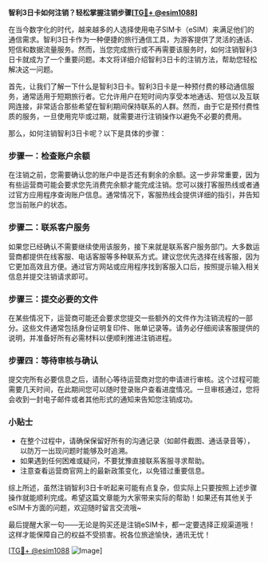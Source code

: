 **智利3日卡如何注销？轻松掌握注销步骤[[TG💪+ @esim1088](https://t.me/s/esim1088)]**

在当今数字化的时代，越来越多的人选择使用电子SIM卡（eSIM）来满足他们的通信需求。智利3日卡作为一种便捷的旅行通信工具，为游客提供了灵活的通话、短信和数据流量服务。然而，当您完成旅行或不再需要该服务时，如何注销智利3日卡就成为了一个重要问题。本文将详细介绍智利3日卡的注销方法，帮助您轻松解决这一问题。

首先，让我们了解一下什么是智利3日卡。智利3日卡是一种预付费的移动通信服务，通常适用于短期旅行者。它允许用户在短时间内享受本地通话、短信以及互联网连接，非常适合那些希望在智利期间保持联系的人群。然而，由于它是预付费性质的服务，一旦使用完毕或过期，就需要进行注销操作以避免不必要的费用。

那么，如何注销智利3日卡呢？以下是具体的步骤：

### 步骤一：检查账户余额

在注销之前，您需要确认您的账户中是否还有剩余的余额。这一步非常重要，因为有些运营商可能会要求您先消费完余额才能完成注销。您可以拨打客服热线或者通过官方应用程序查询账户信息。通常情况下，客服热线会提供详细的指引，并告知您当前账户的状态。

### 步骤二：联系客户服务

如果您已经确认不需要继续使用该服务，接下来就是联系客户服务部门。大多数运营商都提供在线客服、电话客服等多种联系方式。建议您优先选择在线客服，因为它更加高效且方便。通过官方网站或应用程序找到客服入口后，按照提示输入相关信息并提交注销请求即可。

### 步骤三：提交必要的文件

在某些情况下，运营商可能还会要求您提交一些额外的文件作为注销流程的一部分。这些文件通常包括身份证明复印件、账单记录等。请务必仔细阅读客服提供的说明，并准备好所有必需材料以便顺利推进注销进程。

### 步骤四：等待审核与确认

提交完所有必要信息之后，请耐心等待运营商对您的申请进行审核。这个过程可能需要几天时间，在此期间您可以随时登录账户查看进度情况。一旦审核通过，您将会收到一封电子邮件或者其他形式的通知来告知您注销成功。

### 小贴士

- 在整个过程中，请确保保留好所有的沟通记录（如邮件截图、通话录音等），以防万一出现问题时能够及时追溯。
- 如果遇到任何困难或疑问，不要犹豫直接联系客服寻求帮助。
- 注意查看运营商官网上的最新政策变化，以免错过重要信息。

综上所述，虽然注销智利3日卡听起来可能有点复杂，但实际上只要按照上述步骤操作就能顺利完成。希望这篇文章能为大家带来实际的帮助！如果还有其他关于eSIM卡方面的问题，欢迎随时留言交流哦~

最后提醒大家一句——无论是购买还是注销eSIM卡，都一定要选择正规渠道哦！这样才能保障自己的权益不受损害。祝各位旅途愉快，通讯无忧！

[[TG💪+ @esim1088](https://t.me/s/esim1088) ![Image](https://i.postimg.cc/4NQfJmqS/Snipaste-2025-05-13-00-14-12.png)]